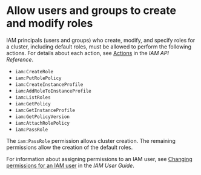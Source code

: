# Allow users and groups to create and modify roles<a name="emr-iam-roles-create-permissions"></a>

IAM principals \(users and groups\) who create, modify, and specify roles for a cluster, including default roles, must be allowed to perform the following actions\. For details about each action, see [Actions](https://docs.aws.amazon.com/IAM/latest/APIReference/API_Operations.html) in the *IAM API Reference*\.
+ `iam:CreateRole`
+ `iam:PutRolePolicy`
+ `iam:CreateInstanceProfile`
+ `iam:AddRoleToInstanceProfile`
+ `iam:ListRoles`
+ `iam:GetPolicy`
+ `iam:GetInstanceProfile`
+ `iam:GetPolicyVersion`
+ `iam:AttachRolePolicy`
+ `iam:PassRole`

The `iam:PassRole` permission allows cluster creation\. The remaining permissions allow the creation of the default roles\.

For information about assigning permissions to an IAM user, see [Changing permissions for an IAM user](https://docs.aws.amazon.com/IAM/latest/UserGuide/id_users_change-permissions.html) in the *IAM User Guide*\.